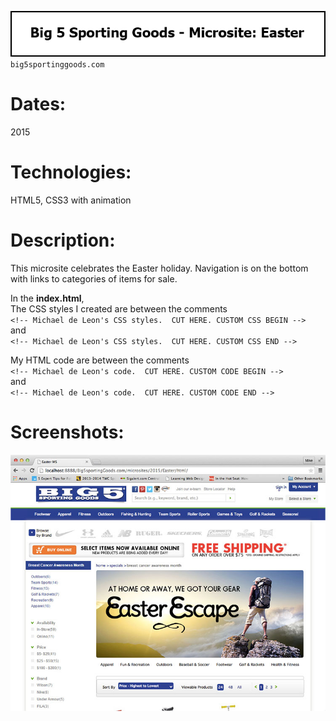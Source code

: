 ![Title](github/github_title_B5easter.gif)  
`big5sportinggoods.com`  

# Dates:  
2015  
# Technologies:  
HTML5, CSS3 with animation  
# Description:  
This microsite celebrates the Easter holiday.  Navigation is on the bottom with links to categories of items for sale.  

In the **index.html**,  
The CSS styles I created are between the comments  
`<!-- Michael de Leon's CSS styles.  CUT HERE. CUSTOM CSS BEGIN -->`  
and  
`<!-- Michael de Leon's CSS styles.  CUT HERE. CUSTOM CSS END -->`  

My HTML code are between the comments  
`<!-- Michael de Leon's code.  CUT HERE. CUSTOM CODE BEGIN -->`  
and  
`<!-- Michael de Leon's code.  CUT HERE. CUSTOM CODE END -->`  
# Screenshots:
![Screenshot](github/github_screenshot_B5easter1.jpg)  

